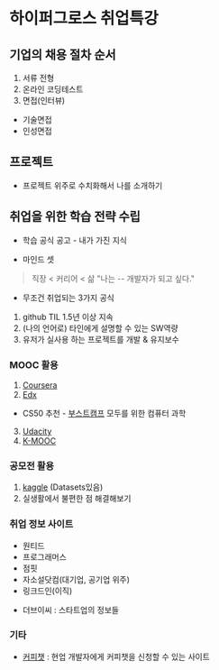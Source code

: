 # 하이퍼그로스 취업특강

## 기업의 채용 절차 순서
1. 서류 전형
2. 온라인 코딩테스트
3. 면접(인터뷰)
  - 기술면접
  - 인성면접

## 프로젝트
- 프로젝트 위주로 수치화해서 나를 소개하기

## 취업을 위한 학습 전략 수립
- 학습 공식
공고 - 내가 가진 지식

- 마인드 셋
> 직장 < 커리어 < 삶
"나는 -- 개발자가 되고 싶다."

- 무조건 취업되는 3가지 공식
1. github TIL 1.5년 이상 지속
2. (나의 언어로) 타인에게 설명할 수 있는 SW역량
3. 유저가 실사용 하는 프로젝트를 개발 & 유지보수

### MOOC 활용
1. [Coursera](https://www.coursera.org/)
2. [Edx](https://www.edx.org/)
 - CS50 추천 - [부스트캠프](https://www.boostcourse.org/cs112) 모두를 위한 컴퓨터 과학
3. [Udacity](https://www.udacity.com/)
4. [K-MOOC](http://www.kmooc.kr/)

### 공모전 활용
1. [kaggle](https://www.kaggle.com/) (Datasets있음)
2. 실생활에서 불편한 점 해결해보기

### 취업 정보 사이트
- 원티드
- 프로그래머스
- 점핏
- 자소설닷컴(대기업, 공기업 위주)
- 링크드인(이직)

* 더브이씨 : 스타트업의 정보들

### 기타
* [커피챗](https://www.coffeechat.kr/) : 현업 개발자에게 커피챗을 신청할 수 있는 사이트